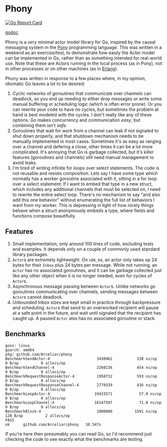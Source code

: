 # Phony

[![Go Report Card](https://goreportcard.com/badge/github.com/Arceliar/phony)](https://goreportcard.com/report/github.com/Arceliar/phony)

[godoc](https://godoc.org/github.com/Arceliar/phony)

Phony is a *very* minimal actor model library for Go, inspired by the causal messaging system in the [Pony](https://ponylang.io/) programming language. This was written in a weekend as an exercise/test, to demonstrate how easily the Actor model can be implemented in Go, rather than as something intended for real-world use. Note that these are Actors running in the local process (as in Pony), not in other processes or on other machines (as in [Erlang](https://www.erlang.org/)).

Phony was written in response to a few places where, in my opinion, idiomatic Go leaves a lot to be desired:

1. Cyclic networks of goroutines that communicate over channels can deadlock, so you end up needing to either drop messages or write some manual buffering or scheduling logic (which is often error prone). Or you can rewrite your code to have no cycles, but sometimes the problem at hand is best modeled with the cycles. I don't really like any of these options. Go makes concurrency and communication *easy*, but combining them isn't *safe*.
2. Goroutines that wait for work from a channel can leak if not signaled to shut down properly, and that shutdown mechanism needs to be manually implemented in most cases. Sometimes it's as easy as ranging over a channel and defering a close, other times it can be a lot more complicated. It's annoying that Go is garbage collected, but it's killer features (goroutines and channels) still need manual management to avoid leaks.
3. I'm tired of writing infinite for loops over select statements. The code is not reusable and resists composition. Lets say I have some type which normally has a worker goroutine associated with it, sitting in a for loop over a select statement. If I want to embed that type in a new struct, which includes any additional channels that must be selected on, I need to rewrite the entire select loop. There's no mechanism to say "and also add this one behavior" without enumerating the full list of behaviors I want from my worker. This is depressing in light of how nicely things behave when a struct anonymously embeds a type, where fields and functions compose beautifully.

## Features

1. Small implementation, only around 100 lines of code, excluding tests and examples. It depends only on a couple of commonly used standard library packages.
2. `Actor`s are extremely lightweight. On `x86_64`, an actor only takes up 24 bytes for their `Inbox` plus 24 bytes per message. While not running, an `Actor` has no associated goroutines, and it can be garbage collected just like any other object when it is no longer needed, even for cycles of `Actor`s.
3. Asynchronous message passing between `Actor`s. Unlike networks go goroutines communicating over channels, sending messages between `Actor`s cannot deadlock.
4. Unbounded Inbox sizes are kept small in practice through backpressure and scheduling. `Actor`s that send to an overworked recipient will pause at a safe point in the future, and wait until signaled that the recipient has caught up. A paused `Actor` also has no associated goroutine or stack.

## Benchmarks

```
goos: linux
goarch: amd64
pkg: github.com/Arceliar/phony
BenchmarkSendActor-4                	 3430962	       338 ns/op	       0 B/op	       0 allocs/op
BenchmarkSendChannel-4              	 2260136	       454 ns/op	       0 B/op	       0 allocs/op
BenchmarkRequestResponseActor-4     	 1958732	       593 ns/op	       0 B/op	       0 allocs/op
BenchmarkRequestResponseChannel-4   	 2779339	       436 ns/op	       0 B/op	       0 allocs/op
BenchmarkLoopActor-4                	19433571	        57.9 ns/op	       0 B/op	       0 allocs/op
BenchmarkLoopChannel-4              	16147597	        71.8 ns/op	       0 B/op	       0 allocs/op
BenchmarkBlock-4                    	 1000000	      1591 ns/op	     128 B/op	       2 allocs/op
PASS
ok  	github.com/Arceliar/phony	10.547s
```

If you're here then presumably you can read Go, so I'd recommend just checking the code to see exactly what the benchmarks are testing.
